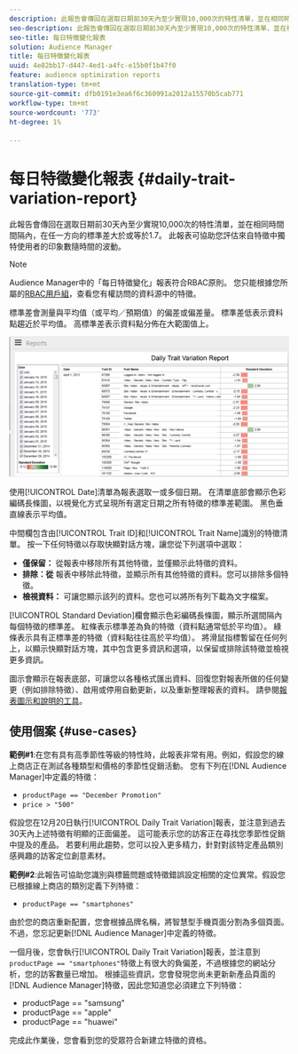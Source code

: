 ```yaml
---
description: 此報告會傳回在選取日期前30天內至少實現10,000次的特性清單，並在相同時間間隔內，在任一方向的標準差大於或等於1.7。 此報表可協助您評估來自特徵中獨特使用者的印象數隨時間的波動。
seo-description: 此報告會傳回在選取日期前30天內至少實現10,000次的特性清單，並在相同時間間隔內，在任一方向的標準差大於或等於1.7。 此報表可協助您評估來自特徵中獨特使用者的印象數隨時間的波動。
seo-title: 每日特徵變化報表
solution: Audience Manager
title: 每日特徵變化報表
uuid: 4e82bb17-d447-4ed1-a4fc-e15b0f1b47f0
feature: audience optimization reports
translation-type: tm+mt
source-git-commit: dfb0191e3ea6f6c360991a2012a15570b5cab771
workflow-type: tm+mt
source-wordcount: '773'
ht-degree: 1%

---
```



# 每日特徵變化報表 {#daily-trait-variation-report}

此報告會傳回在選取日期前30天內至少實現10,000次的特性清單，並在相同時間間隔內，在任一方向的標準差大於或等於1.7。 此報表可協助您評估來自特徵中獨特使用者的印象數隨時間的波動。

>[!NOTE]
>
>Audience Manager中的「每日特徵變化」報表符合RBAC原則。 您只能根據您所屬的[RBAC用戶組](/help/using/features/administration/administration-overview.md)，查看您有權訪問的資料源中的特徵。

標準差會測量與平均值（或平均／預期值）的偏差或偏差量。 標準差低表示資料點趨近於平均值。 高標準差表示資料點分佈在大範圍值上。

![](assets/daily_trait_variation.png)

使用[!UICONTROL Date]清單為報表選取一或多個日期。 在清單底部會顯示色彩編碼長條圖，以視覺化方式呈現所有選定日期之所有特徵的標準差範圍。 黑色垂直線表示平均值。

中間欄包含由[!UICONTROL Trait ID]和[!UICONTROL Trait Name]識別的特徵清單。 按一下任何特徵以存取快顯對話方塊，讓您從下列選項中選取：

* **僅保留：** 從報表中移除所有其他特徵，並僅顯示此特徵的資料。
* **排除：從** 報表中移除此特徵，並顯示所有其他特徵的資料。您可以排除多個特徵。
* **檢視資料：** 可讓您顯示該列的資料。您也可以將所有列下載為文字檔案。

[!UICONTROL Standard Deviation]欄會顯示色彩編碼長條圖，顯示所選間隔內每個特徵的標準差。 紅條表示標準差為負的特徵（資料點通常低於平均值）。 綠條表示具有正標準差的特徵（資料點往往高於平均值）。 將滑鼠指標暫留在任何列上，以顯示快顯對話方塊，其中包含更多資訊和選項，以保留或排除該特徵並檢視更多資訊。

圖示會顯示在報表底部，可讓您以各種格式匯出資料、回復您對報表所做的任何變更（例如排除特徵）、啟用或停用自動更新，以及重新整理報表的資料。 請參閱[報表圖示和說明的工具](../../reporting/dynamic-reports/interactive-report-technology.md#icons-tools-explained)。

## 使用個案 {#use-cases}

**範例#1**:在您有具有高季節性等級的特性時，此報表非常有用。例如，假設您的線上商店正在測試各種類型和價格的季節性促銷活動。 您有下列在[!DNL Audience Manager]中定義的特徵：

* `productPage == "December Promotion"`
* `price > "500"`

假設您在12月20日執行[!UICONTROL Daily Trait Variation]報表，並注意到過去30天內上述特徵有明顯的正面偏差。 這可能表示您的訪客正在尋找您季節性促銷中提及的產品。 若要利用此趨勢，您可以投入更多精力，針對對該特定產品類別感興趣的訪客定位創意素材。

**範例#2**:此報告可協助您識別與標籤問題或特徵錯誤設定相關的定位異常。假設您已根據線上商店的類別定義下列特徵：

* `productPage == "smartphones"`

由於您的商店重新配置，您會根據品牌名稱，將智慧型手機頁面分割為多個頁面。 不過，您忘記更新[!DNL Audience Manager]中定義的特徵。

一個月後，您會執行[!UICONTROL Daily Trait Variation]報表，並注意到`productPage == "smartphones"`特徵上有很大的負偏差，不過根據您的網站分析，您的訪客數量已增加。 根據這些資訊，您會發現您尚未更新新產品頁面的[!DNL Audience Manager]特徵，因此您知道您必須建立下列特徵：

* productPage == &quot;samsung&quot;
* productPage == &quot;apple&quot;
* productPage == &quot;huawei&quot;

完成此作業後，您會看到您的受眾符合新建立特徵的資格。
